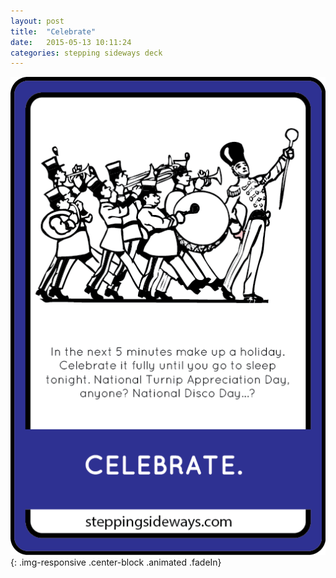 ```yaml
---
layout: post
title:  "Celebrate"
date:   2015-05-13 10:11:24
categories: stepping sideways deck
---
```

![Celebrate: In the next 5 minutes make up a holiday. Celebrate it fully until you go to sleep tonight. National Turnip Appreciation Day, anyone? National Disco Day...?](https://github.com/steppingsideways/steppingsideways.github.io/blob/master/images/Medium_Sized_Images/celebrate.png?raw=true){: .img-responsive .center-block .animated .fadeIn}